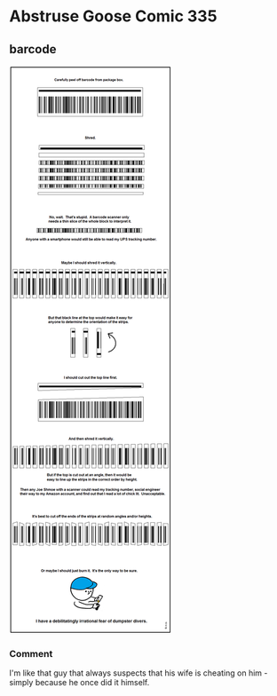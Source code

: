# Abstruse Goose Comic 335
## barcode

![image](kill_it_with_fire.png)
### Comment
I'm like that guy that always suspects that his wife is cheating on him - simply because he once did it himself.
